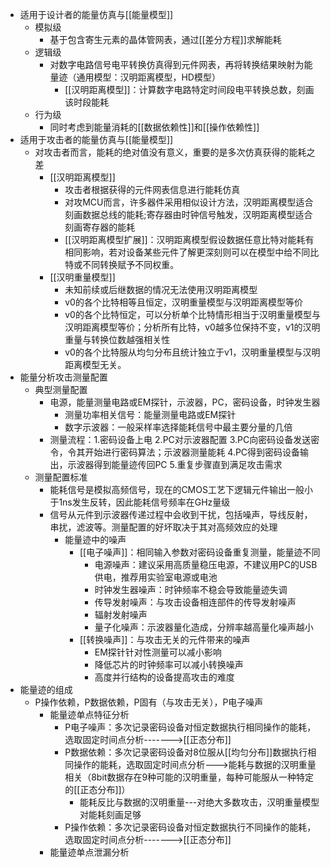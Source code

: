 - 适用于设计者的能量仿真与[[能量模型]]
	- 模拟级
		- 基于包含寄生元素的晶体管网表，通过[[差分方程]]求解能耗
	- 逻辑级
		- 对数字电路信号电平转换仿真得到元件网表，再将转换结果映射为能量迹（通用模型：汉明距离模型，HD模型）
			- [[汉明距离模型]]：计算数字电路特定时间段电平转换总数，刻画该时段能耗
	- 行为级
		- 同时考虑到能量消耗的[[数据依赖性]]和[[操作依赖性]]
- 适用于攻击者的能量仿真与[[能量模型]]
	- 对攻击者而言，能耗的绝对值没有意义，重要的是多次仿真获得的能耗之差
		- [[汉明距离模型]]
			- 攻击者根据获得的元件网表信息进行能耗仿真
			- 对攻MCU而言，许多器件采用相似设计方法，汉明距离模型适合刻画数据总线的能耗;寄存器由时钟信号触发，汉明距离模型适合刻画寄存器的能耗
			- [[汉明距离模型扩展]]：汉明距离模型假设数据任意比特对能耗有相同影响，若对设备某些元件了解更深刻则可以在模型中给不同比特或不同转换赋予不同权重。
		- [[汉明重量模型]]
			- 未知前续或后继数据的情况无法使用汉明距离模型
			- v0的各个比特相等且恒定，汉明重量模型与汉明距离模型等价
			- v0的各个比特恒定，可以分析单个比特情形相当于汉明重量模型与汉明距离模型等价；分析所有比特，v0越多位保持不变，v1的汉明重量与转换位数越强相关性
			- v0的各个比特服从均匀分布且统计独立于v1，汉明重量模型与汉明距离模型无关。
- 能量分析攻击测量配置
	- 典型测量配置
		- 电源，能量测量电路或EM探针，示波器，PC，密码设备，时钟发生器
			- 测量功率相关信号：能量测量电路或EM探针
			- 数字示波器：一般采样率选择能耗信号中最主要分量的几倍
		- 测量流程：1.密码设备上电 2.PC对示波器配置 3.PC向密码设备发送密令，令其开始进行密码算法；示波器测量能耗 4.PC得到密码设备输出，示波器得到能量迹传回PC 5.重复步骤直到满足攻击需求
	- 测量配置标准
		- 能耗信号是模拟高频信号，现在的CMOS工艺下逻辑元件输出一般小于1ns发生反转，因此能耗信号频率在GHz量级
		- 信号从元件到示波器传递过程中会收到干扰，包括噪声，导线反射，串扰，滤波等。测量配置的好坏取决于其对高频效应的处理
			- 能量迹中的噪声
				- [[电子噪声]]：相同输入参数对密码设备重复测量，能量迹不同
					- 电源噪声：建议采用高质量稳压电源，不建议用PC的USB供电，推荐用实验室电源或电池
					- 时钟发生器噪声：时钟频率不稳会导致能量迹失调
					- 传导发射噪声：与攻击设备相连部件的传导发射噪声
					- 辐射发射噪声
					- 量子化噪声：示波器量化造成，分辨率越高量化噪声越小
				- [[转换噪声]]：与攻击无关的元件带来的噪声
					- EM探针针对性测量可以减小影响
					- 降低芯片的时钟频率可以减小转换噪声
					- 高度并行结构的设备提高攻击的难度
- 能量迹的组成
	- P操作依赖，P数据依赖，P固有（与攻击无关），P电子噪声
		- 能量迹单点特征分析
			- P电子噪声：多次记录密码设备对恒定数据执行相同操作的能耗，选取固定时间点分析------->[[正态分布]]
			- P数据依赖：多次记录密码设备对8位服从[[均匀分布]]数据执行相同操作的能耗，选取固定时间点分析--->能耗与数据的汉明重量相关（8bit数据存在9种可能的汉明重量，每种可能服从一种特定的[[正态分布]]）
				- 能耗反比与数据的汉明重量---对绝大多数攻击，汉明重量模型对能耗刻画足够
			- P操作依赖：多次记录密码设备对恒定数据执行不同操作的能耗，选取固定时间点分析------->[[正态分布]]
		- 能量迹单点泄漏分析